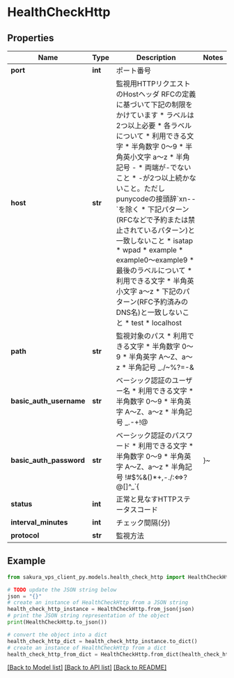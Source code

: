 # HealthCheckHttp


## Properties

Name | Type | Description | Notes
------------ | ------------- | ------------- | -------------
**port** | **int** | ポート番号 | 
**host** | **str** | 監視用HTTPリクエストのHostヘッダ   RFCの定義に基づいて下記の制限をかけています * ラベルは2つ以上必要 * 各ラベルについて   * 利用できる文字     * 半角数字 0～9     * 半角英小文字 a～z     * 半角記号 -   * 両端が-でないこと   * -が2つ以上続かないこと。ただしpunycodeの接頭辞&#x60;xn--&#x60;を除く   * 下記パターン(RFCなどで予約または禁止されているパターン)と一致しないこと     * isatap     * wpad     * example     * example0～example9 * 最後のラベルについて   * 利用できる文字     * 半角英小文字 a～z   * 下記のパターン(RFC予約済みのDNS名)と一致しないこと     * test     * localhost | 
**path** | **str** | 監視対象のパス * 利用できる文字    * 半角数字 0～9   * 半角英字 A～Z、a～z   * 半角記号 _./~%?&#x3D;-&amp; | 
**basic_auth_username** | **str** | ベーシック認証のユーザー名 * 利用できる文字    * 半角数字 0～9   * 半角英字 A～Z、a～z   * 半角記号 _.-+!@ | 
**basic_auth_password** | **str** | ベーシック認証のパスワード * 利用できる文字    * 半角数字 0～9   * 半角英字 A～Z、a～z   * 半角記号 !#$%&amp;()*+,-./:&lt;&#x3D;&gt;?@[]^_&#x60;{|}~ | 
**status** | **int** | 正常と見なすHTTPステータスコード | 
**interval_minutes** | **int** | チェック間隔(分) | 
**protocol** | **str** | 監視方法 | 

## Example

```python
from sakura_vps_client_py.models.health_check_http import HealthCheckHttp

# TODO update the JSON string below
json = "{}"
# create an instance of HealthCheckHttp from a JSON string
health_check_http_instance = HealthCheckHttp.from_json(json)
# print the JSON string representation of the object
print(HealthCheckHttp.to_json())

# convert the object into a dict
health_check_http_dict = health_check_http_instance.to_dict()
# create an instance of HealthCheckHttp from a dict
health_check_http_from_dict = HealthCheckHttp.from_dict(health_check_http_dict)
```
[[Back to Model list]](../README.md#documentation-for-models) [[Back to API list]](../README.md#documentation-for-api-endpoints) [[Back to README]](../README.md)


